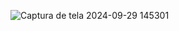 ![Captura de tela 2024-09-29 145301](https://github.com/user-attachments/assets/738f1ef7-b281-4454-b8ee-347542c76a2d)
